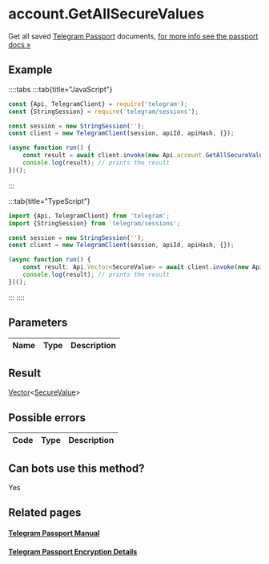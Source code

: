 # account.GetAllSecureValues

Get all saved [Telegram Passport](https://core.telegram.org/passport) documents, [for more info see the passport docs »](https://core.telegram.org/passport/encryption#encryption)



## Example

::::tabs
:::tab{title="JavaScript"}
```js
const {Api, TelegramClient} = require('telegram');
const {StringSession} = require('telegram/sessions');

const session = new StringSession('');
const client = new TelegramClient(session, apiId, apiHash, {});

(async function run() {
    const result = await client.invoke(new Api.account.GetAllSecureValues({}));
    console.log(result); // prints the result
})();
```
:::

:::tab{title="TypeScript"}
```ts
import {Api, TelegramClient} from 'telegram';
import {StringSession} from 'telegram/sessions';

const session = new StringSession('');
const client = new TelegramClient(session, apiId, apiHash, {});

(async function run() {
    const result: Api.Vector<SecureValue> = await client.invoke(new Api.account.GetAllSecureValues({}));
    console.log(result); // prints the result
})();
```
:::
::::



## Parameters

| Name | Type | Description |
| :--: | ---- | ----------- |


## Result

[Vector](https://core.telegram.org/type/Vector%20t)<[SecureValue](https://core.telegram.org/type/SecureValue)>



## Possible errors

| Code | Type | Description |
| :--: | ---- | ----------- |


## Can bots use this method?

Yes

## Related pages

#### [Telegram Passport Manual](https://core.telegram.org/passport)

#### [Telegram Passport Encryption Details](https://core.telegram.org/passport/encryption)


